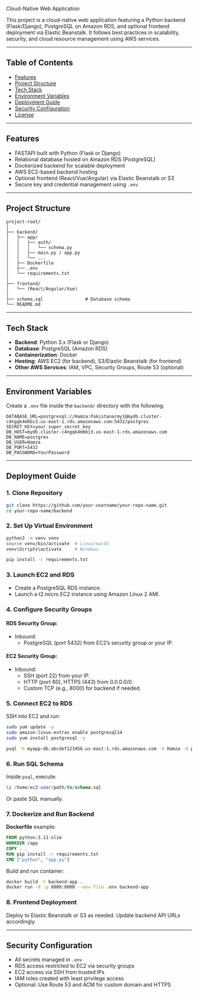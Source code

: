  Cloud-Native Web Application

This project is a cloud-native web application featuring a Python backend (Flask/Django), PostgreSQL on Amazon RDS, and optional frontend deployment via Elastic Beanstalk. It follows best practices in scalability, security, and cloud resource management using AWS services.

---

## Table of Contents

- [Features](#features)
- [Project Structure](#project-structure)
- [Tech Stack](#tech-stack)
- [Environment Variables](#environment-variables)
- [Deployment Guide](#deployment-guide)
- [Security Configuration](#security-configuration)
- [License](#license)

---

## Features

- FASTAPI built with Python (Flask or Django)
- Relational database hosted on Amazon RDS (PostgreSQL)
- Dockerized backend for scalable deployment
- AWS EC2-based backend hosting
- Optional frontend (React/Vue/Angular) via Elastic Beanstalk or S3
- Secure key and credential management using `.env`

---

## Project Structure

```
project-root/
│
├── backend/
│   ├── app/
│   │   ├── auth/
│   │   │   └── schema.py
│   │   ├── main.py / app.py
│   │   └── ...
│   ├── Dockerfile
│   ├── .env
│   └── requirements.txt
│
├── frontend/                 
│   └── (React/Angular/Vue)
│
├── schema.sql                # Database schema
└── README.md
```

---

## Tech Stack

- **Backend**: Python 3.x (Flask or Django)
- **Database**: PostgreSQL (Amazon RDS)
- **Containerization**: Docker
- **Hosting**: AWS EC2 (for backend), S3/Elastic Beanstalk (for frontend)
- **Other AWS Services**: IAM, VPC, Security Groups, Route 53 (optional)

---

## Environment Variables

Create a `.env` file inside the `backend/` directory with the following:

```
DATABASE_URL=postgresql://Hamza:Pakistanarmy1@mydb.cluster-c4ngqk4m6bi3.us-east-1.rds.amazonaws.com:5432/postgres
SECRET_KEY=your_super_secret_key
DB_HOST=mydb.cluster-c4ngqk4m6bi3.us-east-1.rds.amazonaws.com
DB_NAME=postgres
DB_USER=Hamza
DB_PORT=5432
DB_PASSWORD=YourPassword
```

---

## Deployment Guide

### 1. Clone Repository

```bash
git clone https://github.com/your-username/your-repo-name.git
cd your-repo-name/backend
```

### 2. Set Up Virtual Environment

```bash
python3 -m venv venv
source venv/bin/activate  # Linux/macOS
venv\Scripts\activate     # Windows

pip install -r requirements.txt
```

### 3. Launch EC2 and RDS

- Create a PostgreSQL RDS instance.
- Launch a t2.micro EC2 instance using Amazon Linux 2 AMI.

### 4. Configure Security Groups

#### RDS Security Group:
- Inbound:
  - PostgreSQL (port 5432) from EC2’s security group or your IP.

#### EC2 Security Group:
- Inbound:
  - SSH (port 22) from your IP.
  - HTTP (port 80), HTTPS (443) from 0.0.0.0/0.
  - Custom TCP (e.g., 8000) for backend if needed.

### 5. Connect EC2 to RDS

SSH into EC2 and run:

```bash
sudo yum update -y
sudo amazon-linux-extras enable postgresql14
sudo yum install postgresql -y

psql -h myapp-db.abcdef123456.us-east-1.rds.amazonaws.com -U Hamza -d postgres
```

### 6. Run SQL Schema

Inside `psql`, execute:

```sql
\i /home/ec2-user/path/to/schema.sql
```

Or paste SQL manually.

### 7. Dockerize and Run Backend

**Dockerfile** example:

```Dockerfile
FROM python:3.11-slim
WORKDIR /app
COPY . .
RUN pip install -r requirements.txt
CMD ["python", "app.py"]
```

Build and run container:

```bash
docker build -t backend-app .
docker run -d -p 8000:8000 --env-file .env backend-app
```

### 8. Frontend Deployment 

Deploy to Elastic Beanstalk or S3 as needed. Update backend API URLs accordingly.

---

## Security Configuration

- All secrets managed in `.env` 
- RDS access restricted to EC2 via security groups
- EC2 access via SSH from trusted IPs
- IAM roles created with least privilege access
- Optional: Use Route 53 and ACM for custom domain and HTTPS
